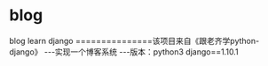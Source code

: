 # blog
blog learn django
===============该项目来自《跟老齐学python-django》
---实现一个博客系统
---版本：python3 django==1.10.1
